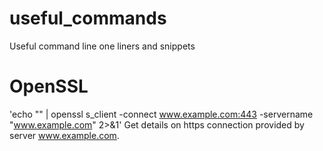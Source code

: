 # useful_commands
Useful command line one liners and snippets

# OpenSSL
'echo "" | openssl s_client -connect www.example.com:443 -servername "www.example.com" 2>&1'
Get details on https connection provided by server www.example.com.

